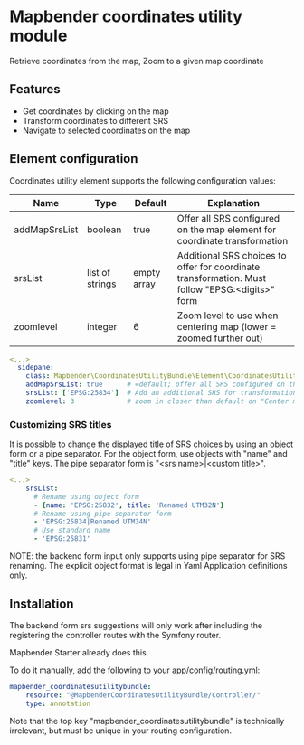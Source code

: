 # Mapbender coordinates utility module
Retrieve coordinates from the map, Zoom to a given map coordinate

## Features
* Get coordinates by clicking on the map
* Transform coordinates to different SRS
* Navigate to selected coordinates on the map

## Element configuration
Coordinates utility element supports the following configuration values:

| Name | Type | Default | Explanation |
|---|---|---|---|
|addMapSrsList|boolean|true|Offer all SRS configured on the map element for coordinate transformation|
|srsList|list of strings|empty array|Additional SRS choices to offer for coordinate transformation. Must follow "EPSG:\<digits\>" form|
|zoomlevel|integer|6|Zoom level to use when centering map (lower = zoomed further out)|

```yaml
<...>
  sidepane:
    class: Mapbender\CoordinatesUtilityBundle\Element\CoordinatesUtility
    addMapSrsList: true      # =default; offer all SRS configured on the Map element
    srsList: ['EPSG:25834']  # Add an additional SRS for transformation
    zoomlevel: 3             # zoom in closer than default on "Center map"
```

### Customizing SRS titles
It is possible to change the displayed title of SRS choices by using an object form or a pipe separator.
For the object form, use objects with "name" and "title" keys. The pipe separator form is "\<srs name\>|\<custom title\>".

```yaml
<...>
    srsList: 
      # Rename using object form
      - {name: 'EPSG:25832', title: 'Renamed UTM32N'}
      # Rename using pipe separator form
      - 'EPSG:25834|Renamed UTM34N'
      # Use standard name
      - 'EPSG:25831'
```

NOTE: the backend form input only supports using pipe separator for SRS renaming. The explicit object
format is legal in Yaml Application definitions only.

## Installation
The backend form srs suggestions will only work after including the
registering the controller routes with the Symfony router.

Mapbender Starter already does this.

To do it manually, add the following to your app/config/routing.yml:
```yaml
mapbender_coordinatesutilitybundle:
    resource: "@MapbenderCoordinatesUtilityBundle/Controller/"
    type: annotation
```

Note that the top key "mapbender_coordinatesutilitybundle" is technically irrelevant, but must be unique in your routing
configuration.
